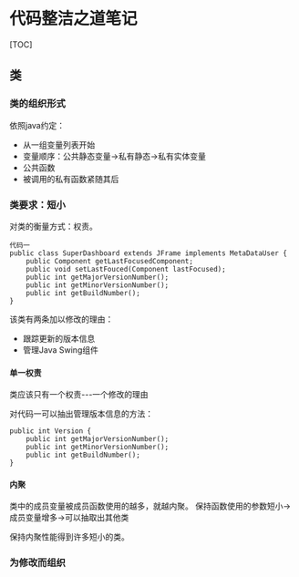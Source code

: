 # 代码整洁之道笔记

[TOC]

## 类

### 类的组织形式

依照java约定：
- 从一组变量列表开始
- 变量顺序：公共静态变量->私有静态->私有实体变量
- 公共函数
- 被调用的私有函数紧随其后

### 类要求：短小

对类的衡量方式：权责。

``` 
代码一
public class SuperDashboard extends JFrame implements MetaDataUser {
    public Component getLastFocusedComponent;
    public void setLastFouced(Component lastFocused);
    public int getMajorVersionNumber();
    public int getMinorVersionNumber();
    public int getBuildNumber();
}
```
该类有两条加以修改的理由：
- 跟踪更新的版本信息
- 管理Java Swing组件

#### 单一权责

类应该只有一个权责---一个修改的理由

对代码一可以抽出管理版本信息的方法：
```
public int Version {
    public int getMajorVersionNumber();
    public int getMinorVersionNumber();
    public int getBuildNumber();
}
```

#### 内聚

类中的成员变量被成员函数使用的越多，就越内聚。   保持函数使用的参数短小->成员变量增多->可以抽取出其他类

保持内聚性能得到许多短小的类。

### 为修改而组织

